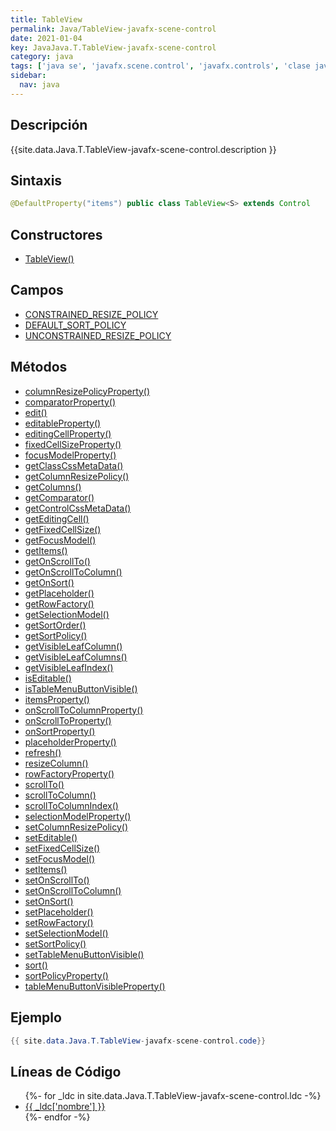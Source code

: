 ```yaml
---
title: TableView
permalink: Java/TableView-javafx-scene-control
date: 2021-01-04
key: JavaJava.T.TableView-javafx-scene-control
category: java
tags: ['java se', 'javafx.scene.control', 'javafx.controls', 'clase java', 'JavaFX 2.0']
sidebar: 
  nav: java
---
```


## Descripción
{{site.data.Java.T.TableView-javafx-scene-control.description }}

## Sintaxis
~~~java
@DefaultProperty("items") public class TableView<S> extends Control
~~~

## Constructores
* [TableView()](/Java/TableView-javafx-scene-control/TableView/)

## Campos
* [CONSTRAINED_RESIZE_POLICY](/Java/TableView-javafx-scene-control/CONSTRAINED_RESIZE_POLICY)
* [DEFAULT_SORT_POLICY](/Java/TableView-javafx-scene-control/DEFAULT_SORT_POLICY)
* [UNCONSTRAINED_RESIZE_POLICY](/Java/TableView-javafx-scene-control/UNCONSTRAINED_RESIZE_POLICY)

## Métodos
* [columnResizePolicyProperty()](/Java/TableView-javafx-scene-control/columnResizePolicyProperty)
* [comparatorProperty()](/Java/TableView-javafx-scene-control/comparatorProperty)
* [edit()](/Java/TableView-javafx-scene-control/edit)
* [editableProperty()](/Java/TableView-javafx-scene-control/editableProperty)
* [editingCellProperty()](/Java/TableView-javafx-scene-control/editingCellProperty)
* [fixedCellSizeProperty()](/Java/TableView-javafx-scene-control/fixedCellSizeProperty)
* [focusModelProperty()](/Java/TableView-javafx-scene-control/focusModelProperty)
* [getClassCssMetaData()](/Java/TableView-javafx-scene-control/getClassCssMetaData)
* [getColumnResizePolicy()](/Java/TableView-javafx-scene-control/getColumnResizePolicy)
* [getColumns()](/Java/TableView-javafx-scene-control/getColumns)
* [getComparator()](/Java/TableView-javafx-scene-control/getComparator)
* [getControlCssMetaData()](/Java/TableView-javafx-scene-control/getControlCssMetaData)
* [getEditingCell()](/Java/TableView-javafx-scene-control/getEditingCell)
* [getFixedCellSize()](/Java/TableView-javafx-scene-control/getFixedCellSize)
* [getFocusModel()](/Java/TableView-javafx-scene-control/getFocusModel)
* [getItems()](/Java/TableView-javafx-scene-control/getItems)
* [getOnScrollTo()](/Java/TableView-javafx-scene-control/getOnScrollTo)
* [getOnScrollToColumn()](/Java/TableView-javafx-scene-control/getOnScrollToColumn)
* [getOnSort()](/Java/TableView-javafx-scene-control/getOnSort)
* [getPlaceholder()](/Java/TableView-javafx-scene-control/getPlaceholder)
* [getRowFactory()](/Java/TableView-javafx-scene-control/getRowFactory)
* [getSelectionModel()](/Java/TableView-javafx-scene-control/getSelectionModel)
* [getSortOrder()](/Java/TableView-javafx-scene-control/getSortOrder)
* [getSortPolicy()](/Java/TableView-javafx-scene-control/getSortPolicy)
* [getVisibleLeafColumn()](/Java/TableView-javafx-scene-control/getVisibleLeafColumn)
* [getVisibleLeafColumns()](/Java/TableView-javafx-scene-control/getVisibleLeafColumns)
* [getVisibleLeafIndex()](/Java/TableView-javafx-scene-control/getVisibleLeafIndex)
* [isEditable()](/Java/TableView-javafx-scene-control/isEditable)
* [isTableMenuButtonVisible()](/Java/TableView-javafx-scene-control/isTableMenuButtonVisible)
* [itemsProperty()](/Java/TableView-javafx-scene-control/itemsProperty)
* [onScrollToColumnProperty()](/Java/TableView-javafx-scene-control/onScrollToColumnProperty)
* [onScrollToProperty()](/Java/TableView-javafx-scene-control/onScrollToProperty)
* [onSortProperty()](/Java/TableView-javafx-scene-control/onSortProperty)
* [placeholderProperty()](/Java/TableView-javafx-scene-control/placeholderProperty)
* [refresh()](/Java/TableView-javafx-scene-control/refresh)
* [resizeColumn()](/Java/TableView-javafx-scene-control/resizeColumn)
* [rowFactoryProperty()](/Java/TableView-javafx-scene-control/rowFactoryProperty)
* [scrollTo()](/Java/TableView-javafx-scene-control/scrollTo)
* [scrollToColumn()](/Java/TableView-javafx-scene-control/scrollToColumn)
* [scrollToColumnIndex()](/Java/TableView-javafx-scene-control/scrollToColumnIndex)
* [selectionModelProperty()](/Java/TableView-javafx-scene-control/selectionModelProperty)
* [setColumnResizePolicy()](/Java/TableView-javafx-scene-control/setColumnResizePolicy)
* [setEditable()](/Java/TableView-javafx-scene-control/setEditable)
* [setFixedCellSize()](/Java/TableView-javafx-scene-control/setFixedCellSize)
* [setFocusModel()](/Java/TableView-javafx-scene-control/setFocusModel)
* [setItems()](/Java/TableView-javafx-scene-control/setItems)
* [setOnScrollTo()](/Java/TableView-javafx-scene-control/setOnScrollTo)
* [setOnScrollToColumn()](/Java/TableView-javafx-scene-control/setOnScrollToColumn)
* [setOnSort()](/Java/TableView-javafx-scene-control/setOnSort)
* [setPlaceholder()](/Java/TableView-javafx-scene-control/setPlaceholder)
* [setRowFactory()](/Java/TableView-javafx-scene-control/setRowFactory)
* [setSelectionModel()](/Java/TableView-javafx-scene-control/setSelectionModel)
* [setSortPolicy()](/Java/TableView-javafx-scene-control/setSortPolicy)
* [setTableMenuButtonVisible()](/Java/TableView-javafx-scene-control/setTableMenuButtonVisible)
* [sort()](/Java/TableView-javafx-scene-control/sort)
* [sortPolicyProperty()](/Java/TableView-javafx-scene-control/sortPolicyProperty)
* [tableMenuButtonVisibleProperty()](/Java/TableView-javafx-scene-control/tableMenuButtonVisibleProperty)

## Ejemplo
~~~java
{{ site.data.Java.T.TableView-javafx-scene-control.code}}
~~~

## Líneas de Código
<ul>
{%- for _ldc in site.data.Java.T.TableView-javafx-scene-control.ldc -%}
   <li>
       <a href="{{_ldc['url'] }}">{{ _ldc['nombre'] }}</a>
   </li>
{%- endfor -%}
</ul>
